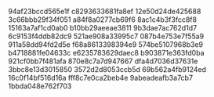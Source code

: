 94af23bccd565e1f
c8293633681fa8ef
12e50d24de425688
3c66bbb29f34f051
a84f8a0277cb69f6
8ac1c4b3f3fcc8f8
15163a7af1cd0ab0
b10bb29aeeae3811
9b3dae7ac762d1d7
6c9153f4ddb82dc9
521ae908a33995c7
087b4e753e7f55a9
911a58dd94fd2d5e
f68a8613398394e9
574be5107968b3e9
b4718881fe04633c
e6235783629daec8
b903871e363fd0ba
921cf0bb7f481afa
870e8c7a7d947667
dfa4d7036d37631e
3bbc8e13d3015850
3572d2d8053ccb5d
69b562a4fb9124ed
16c0f14bf516d16a
fff8c7e0ca2beb4e
9abeadeafb3a7cb7
1bbda048e762f703
